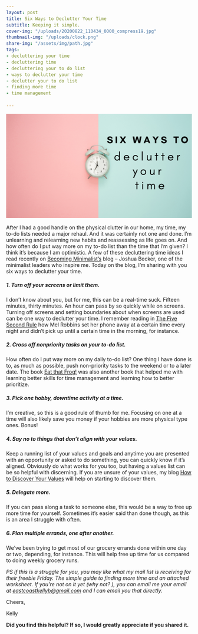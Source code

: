 ```yaml
---
layout: post
title: Six Ways to Declutter Your Time
subtitle: Keeping it simple.
cover-img: "/uploads/20200822_110434_0000_compress19.jpg"
thumbnail-img: "/uploads/clock.png"
share-img: "/assets/img/path.jpg"
tags:
- decluttering your time
- decluttering time
- decluttering your to do list
- ways to declutter your time
- declutter your to do list
- finding more time
- time management

---
```

![Title of blog: six ways to declutter your time.](/uploads/clock.png "clock")

After I had a good handle on the physical clutter in our home, my time, my to-do lists needed a major rehaul. And it was certainly not one and done. I’m unlearning and relearning new habits and reassessing as life goes on. And how often do I put way more on my to-do list than the time that I’m given? I think it’s because I am optimistic. A few of these decluttering time ideas I read recently on [Becoming Minimalist’s](http://www.becomingminimalist.com/) blog – Joshua Becker, one of the minimalist leaders who inspire me. Today on the blog, I’m sharing with you six ways to declutter your time.

##### 1. Turn off your screens or limit them.

I don’t know about you, but for me, this can be a real-time suck. Fifteen minutes, thirty minutes. An hour can pass by so quickly while on screens. Turning off screens and setting boundaries about when screens are used can be one way to declutter your time. I remember reading in [The Five Second Rule](https://amzn.to/31LBx9p) how Mel Robbins set her phone away at a certain time every night and didn’t pick up until a certain time in the morning, for instance.

##### 2. Cross off nonpriority tasks on your to-do list.

How often do I put way more on my daily to-do list? One thing I have done is to, as much as possible, push non-priority tasks to the weekend or to a later date. The book [Eat that Frog!](https://amzn.to/2NKb1Vv) was also another book that helped me with learning better skills for time management and learning how to better prioritize.

##### 3. Pick one hobby, downtime activity at a time.

I’m creative, so this is a good rule of thumb for me. Focusing on one at a time will also likely save you money if your hobbies are more physical type ones. Bonus!

##### 4. Say no to things that don’t align with your values.

Keep a running list of your values and goals and anytime you are presented with an opportunity or asked to do something, you can quickly know if it’s aligned. Obviously do what works for you too, but having a values list can be so helpful with discerning. If you are unsure of your values, my blog [How to Discover Your Values](https://www.eastcoastkelly.com/planning/2020/05/28/how-to-discover-your-values.html) will help on starting to discover them.

##### 5. Delegate more.

If you can pass along a task to someone else, this would be a way to free up more time for yourself. Sometimes it’s easier said than done though, as this is an area I struggle with often.

##### 6. Plan multiple errands, one after another.

We’ve been trying to get most of our grocery errands done within one day or two, depending, for instance. This will help free up time for us compared to doing weekly grocery runs.

_PS if this is a struggle for you, you may like what my mail list is receiving for their freebie Friday. The simple guide to finding more time and an attached worksheet. If you’re not on it yet (why not? ), you can email me your email at_ [_eastcoastkellyb@gmail.com_](mailto:eastcoastkellyb@gmail.com) _and I can email you that directly._

Cheers,

Kelly

**Did you find this helpful? If so, I would greatly appreciate if you shared it.**